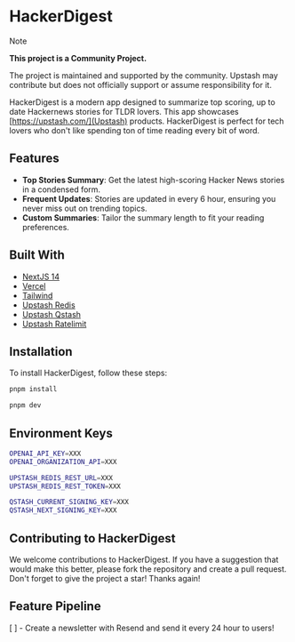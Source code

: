 # HackerDigest

> [!NOTE]  
> **This project is a Community Project.**
>
> The project is maintained and supported by the community. Upstash may contribute but does not officially support or assume responsibility for it.

HackerDigest is a modern app designed to summarize top scoring, up to date Hackernews stories for TLDR lovers. This app showcases [https://upstash.com/](Upstash) products. HackerDigest is perfect for tech lovers who don't like spending ton of time reading every bit of word.

## Features

- **Top Stories Summary**: Get the latest high-scoring Hacker News stories in a condensed form.
- **Frequent Updates**: Stories are updated in every 6 hour, ensuring you never miss out on trending topics.
- **Custom Summaries**: Tailor the summary length to fit your reading preferences.

## Built With

- [NextJS 14](https://nextjs.org/)
- [Vercel](https://vercel.com)
- [Tailwind](https://tailwindcss.com/)
- [Upstash Redis](https://github.com/upstash/upstash-redis)
- [Upstash Qstash](https://github.com/upstash/sdk-qstash-ts)
- [Upstash Ratelimit](https://github.com/upstash/ratelimit)

## Installation

To install HackerDigest, follow these steps:

```bash
pnpm install

pnpm dev
```

## Environment Keys

```bash
OPENAI_API_KEY=XXX
OPENAI_ORGANIZATION_API=XXX

UPSTASH_REDIS_REST_URL=XXX
UPSTASH_REDIS_REST_TOKEN=XXX

QSTASH_CURRENT_SIGNING_KEY=XXX
QSTASH_NEXT_SIGNING_KEY=XXX
```


## Contributing to HackerDigest

We welcome contributions to HackerDigest. If you have a suggestion that would make this better, please fork the repository and create a pull request. Don't forget to give the project a star! Thanks again!


## Feature Pipeline

[ ] - Create a newsletter with Resend and send it every 24 hour to users!

